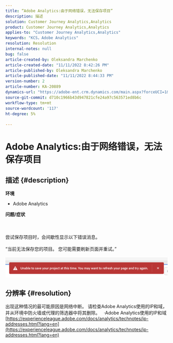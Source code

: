 ```yaml
---
title: “Adobe Analytics:由于网络错误，无法保存项目”
description: 描述
solution: Customer Journey Analytics,Analytics
product: Customer Journey Analytics,Analytics
applies-to: "Customer Journey Analytics,Analytics"
keywords: "KCS，Adobe Analytics"
resolution: Resolution
internal-notes: null
bug: false
article-created-by: Oleksandra Marchenko
article-created-date: "11/11/2022 8:42:26 PM"
article-published-by: Oleksandra Marchenko
article-published-date: "11/11/2022 8:44:33 PM"
version-number: 2
article-number: KA-20889
dynamics-url: "https://adobe-ent.crm.dynamics.com/main.aspx?forceUCI=1&pagetype=entityrecord&etn=knowledgearticle&id=9e656d55-0162-ed11-9561-6045bd006b25"
source-git-commit: d710c1966b43d947821cfe24a97c563571ed8b6c
workflow-type: tm+mt
source-wordcount: '117'
ht-degree: 5%

---
```


# Adobe Analytics:由于网络错误，无法保存项目

## 描述 {#description}

<b>环境</b>
- Adobe Analytics

<b>问题/症状</b><br><br> <br><br>尝试保存项目时，会间歇性显示以下错误消息。
<br> 
<br>“当前无法保存您的项目。 您可能需要刷新页面并重试。”<br><br>![](assets/___9f656d55-0162-ed11-9561-6045bd006b25___.png)

## 分辨率 {#resolution}


出现这种情况的最可能原因是网络中断。 请检查Adobe Analytics使用的IP和域，并从环境中防火墙或代理的筛选器中将其删除。
 
·Adobe Analytics使用的IP和域
[https://experienceleague.adobe.com/docs/analytics/technotes/ip-addresses.html?lang=en](https://experienceleague.adobe.com/docs/analytics/technotes/ip-addresses.html?lang=en)

